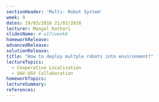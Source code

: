 ```yaml
---
sectionHeader: 'Multi- Robot System'
week: 9
dates: 19/03/2018 21/03/2018
lecturer: Mangal Kothari
slidesName: # w17/week8
homeworkRelease:
advancedRelease:
solutionRelease:
title: "How to deploy multple robots into environment?"
lectureTopics:
  - Cooperative Localization
  - UAV-UGV Collaboration
homeworkTopics:
lectureSummary:
references:
---
```

